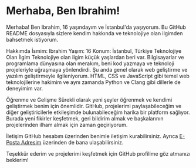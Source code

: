 # Merhaba, Ben Ibrahim!
Merhaba! Ben Ibrahim, 16 yaşındayım ve İstanbul'da yaşıyorum. Bu GitHub README dosyasıyla sizlere kendim hakkında ve teknolojiye olan ilgimden bahsetmek istiyorum.

Hakkımda
İsmim: Ibrahim
Yaşım: 16
Konum: İstanbul, Türkiye
Teknolojiye Olan İlgim
Teknolojiye olan ilgim küçük yaşlardan beri var. Bilgisayarlar ve programlama dünyasına olan merakım, beni kod yazmaya ve teknoloji projeleriyle uğraşmaya yönlendirdi. Şu anda genel olarak web geliştirme ve yazılım geliştirmeyle ilgileniyorum. HTML, CSS ve JavaScript gibi temel web teknolojilerine hakimim ve aynı zamanda Python ve Clang gibi dillerle de deneyimim var.

Öğrenme ve Gelişme
Sürekli olarak yeni şeyler öğrenmek ve kendimi geliştirmek benim için önemlidir. GitHub, projelerimi paylaşabileceğim ve diğer geliştiricilerle etkileşimde bulunabileceğim harika bir platform sağlıyor. Burada yeni fikirler keşfetmek, geri bildirim almak ve başkalarının projelerinden ilham almak için zaman geçiriyorum.

İletişim
GitHub hesabım üzerinden benimle iletişim kurabilirsiniz. Ayrıca [E-Posta Adresim](mailto:ibrahimhalilsezgin@proton.me) üzerinden de bana ulaşabilirsiniz.

Teşekkür ederim ve projelerimi keşfetmek için GitHub profilime göz atmanızı beklerim!




